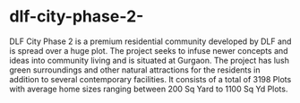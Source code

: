 # dlf-city-phase-2-
DLF City Phase 2 is a premium residential community developed by DLF and is spread over a huge plot. The project seeks to infuse newer concepts and ideas into community living and is situated at Gurgaon. The project has lush green surroundings and other natural attractions for the residents in addition to several contemporary facilities. It consists of a total of 3198 Plots with average home sizes ranging between 200 Sq Yard to 1100 Sq Yd Plots.
